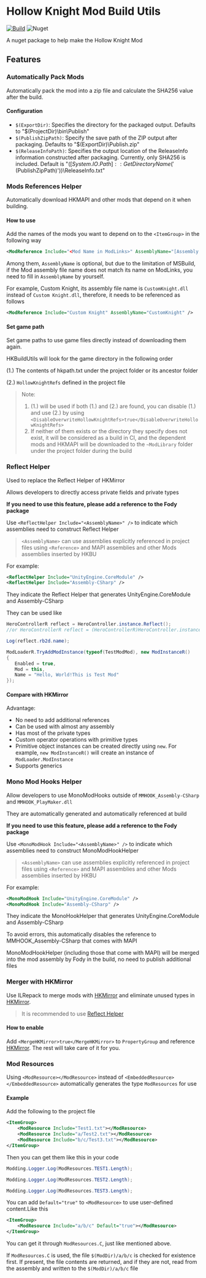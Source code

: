 
# **H**ollow **K**night Mod **B**uild **Utils**

 [![Build](https://github.com/HKLab/HKBuildUtils/actions/workflows/dotnet.yml/badge.svg)](https://github.com/HKLab/HKBuildUtils/actions/workflows/dotnet.yml) ![Nuget](https://img.shields.io/nuget/v/HKBuildUtils)

A nuget package to help make the Hollow Knight Mod

## Features

### Automatically Pack Mods

Automatically pack the mod into a zip file and calculate the SHA256 value after the build.

#### Configuration

- `$(ExportDir)`: Specifies the directory for the packaged output. Defaults to "$(ProjectDir)\bin\Publish\"
- `$(PublishZipPath)`: Specify the save path of the ZIP output after packaging. Defaults to "$(ExportDir)\Publish.zip"
- `$(ReleaseInfoPath)`: Specifies the output location of the ReleaseInfo information constructed after packaging. Currently, only SHA256 is included. Default is "$([System.IO.Path]::GetDirectoryName('$(PublishZipPath)'))\ReleaseInfo.txt"

### Mods References Helper

Automatically download HKMAPI and other mods that depend on it when building.

#### How to use

Add the names of the mods you want to depend on to the `<ItemGroup>` in the following way

```xml
<ModReference Include="<Mod Name in ModLinks>" AssemblyName="[Assembly Name]" />
```

Among them, `AssemblyName` is optional, but due to the limitation of MSBuild, if the Mod assembly file name does not match its name on ModLinks, you need to fill in `AssemblyName` by yourself.

For example, Custom Knight, its assembly file name is `CustomKnight.dll` instead of `Custom Knight.dll`, therefore, it needs to be referenced as follows

```xml
<ModReference Include="Custom Knight" AssemblyName="CustomKnight" />
```

#### Set game path

Set game paths to use game files directly instead of downloading them again.

HKBuildUtils will look for the game directory in the following order

(1.) The contents of hkpath.txt under the project folder or its ancestor folder

(2.) `HollowKnightRefs` defined in the project file

> Note:
> 1. (1.) will be used if both (1.) and (2.) are found, you can disable (1.) and use (2.) by using `<DisableOverwriteHollowKnightRefs>true</DisableOverwriteHollowKnightRefs>`
> 2. If neither of them exists or the directory they specify does not exist, it will be considered as a build in CI, and the dependent mods and HKMAPI will be downloaded to the `~ModLibrary` folder under the project folder during the build


### Reflect Helper

Used to replace the Reflect Helper  of HKMirror

Allows developers to directly access private fields and private types

**If you need to use this feature, please add a reference to the Fody package**

Use `<ReflectHelper Include="<AssemblyName>" />` to indicate which assemblies need to construct Reflect Helper

> `<AssemblyName>` can use assemblies explicitly referenced in project files using `<Reference>` and MAPI assemblies and other Mods assemblies inserted by HKBU

For example:

```xml
<ReflectHelper Include="UnityEngine.CoreModule" />
<ReflectHelper Include="Assembly-CSharp" />
```

They indicate the Reflect Helper that generates UnityEngine.CoreModule and Assembly-CSharp

They can be used like

```c#
HeroControllerR reflect = HeroController.instance.Reflect(); 
//or HeroControllerR reflect = (HeroControllerR)HeroController.instance;

Log(reflect.rb2d.name);

ModLoaderR.TryAddModInstance(typeof(TestModMod), new ModInstanceR()
{
   Enabled = true,
   Mod = this,
   Name = "Hello, World!This is Test Mod"
}); 
```

#### Compare with HKMirror

Advantage:

- No need to add additional references
- Can be used with almost any assembly
- Has most of the private types
- Custom operator operations with primitive types
- Primitive object instances can be created directly using `new`. For example, `new ModInstanceR()` will create an instance of `ModLoader.ModInstance`
- Supports generics


### Mono Mod Hooks Helper

Allow developers to use MonoModHooks outside of `MMHOOK_Assembly-CSharp` and `MMHOOK_PlayMaker.dll`

They are automatically generated and automatically referenced at build

**If you need to use this feature, please add a reference to the Fody package**

Use `<MonoModHook Include="<AssemblyName>" />` to indicate which assemblies need to construct MonoModHookHelper

> `<AssemblyName>` can use assemblies explicitly referenced in project files using `<Reference>` and MAPI assemblies and other Mods assemblies inserted by HKBU

For example:

```xml
<MonoModHook Include="UnityEngine.CoreModule" />
<MonoModHook Include="Assembly-CSharp" />
```

They indicate the MonoHookHelper that generates UnityEngine.CoreModule and Assembly-CSharp

To avoid errors, this automatically disables the reference to MMHOOK_Assembly-CSharp that comes with MAPI

MonoModHookHelper (including those that come with MAPI) will be merged into the mod assembly by Fody in the build, no need to publish additional files

### Merger with HKMirror

Use ILRepack to merge mods with [HKMirror](https://github.com/TheMulhima/HKMirror) and eliminate unused types in [HKMirror](https://github.com/TheMulhima/HKMirror).

> It is recommended to use [Reflect Helper](#Reflect-Helper)

#### How to enable

Add `<MergeHKMirror>true</MergeHKMirror>` to `PropertyGroup` and reference [HKMirror](https://github.com/TheMulhima/HKMirror).
The rest will take care of it for you.

### Mod Resources

Using `<ModResource></ModResource>` instead of `<EmbeddedResource></EmbeddedResource>` automatically generates the type `ModResources` for use

#### Example

Add the following to the project file

```xml
<ItemGroup>
    <ModResource Include="Test1.txt"></ModResource>
    <ModResource Include="a/Test2.txt"></ModResource>
    <ModResource Include="b/c/Test3.txt"></ModResource>
</ItemGroup>
```

Then you can get them like this in your code

```c#
Modding.Logger.Log(ModResources.TEST1.Length);

Modding.Logger.Log(ModResources.TEST2.Length);

Modding.Logger.Log(ModResources.TEST3.Length);
```

You can add `Default="true"` to `<ModResource>` to use user-defined content.Like this

```xml
<ItemGroup>
    <ModResource Include="a/b/c" Default="true"></ModResource>
</ItemGroup>
```

You can get it through `ModResources.C`, just like mentioned above.

If `ModResources.C` is used, the file `$(ModDir)/a/b/c` is checked for existence first. If present, the file contents are returned, and if they are not, read from the assembly and written to the `$(ModDir)/a/b/c` file
